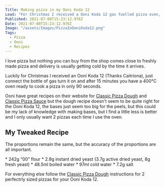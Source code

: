 ```yaml
---
Title: Making pizza in my Ooni Koda 12
Lead: "For Christmas I received a Ooni Koda 12 gas fuelled pizza oven, making fresh pizza is more challenging than it might seem"
Published: 2021-07-08T15:23:12.976Z
Date: 2021-07-08T15:23:12.976Z
Image: "/assets/Images/PizzaInOoniKoda12.png"
Tags:
  - Pizza
  - Ooni
  - Recipes 
---
```


I love pizza but nothing you can buy from the shop comes close to freshly made pizza and delivery is usually getting cold by the time it arrives.

Luckily for Christmas I received an Ooni Koda 12 (Thanks Caitriona), just connect the bottle of gas turn it on and after 15 minutes you have a 400°C oven ready to cook a pizza in only 90 seconds.

Ooni have great recipes on their website for [Classic Pizza Dough](https://eu.ooni.com/blogs/recipes/classic-pizza-dough) and [Classic Pizza Sauce](https://eu.ooni.com/blogs/recipes/classic-pizza-sauce) but the dough recipe doesn't seem to be quite right for the Ooni Koda 12, the bases just seem too big for the peels, but this could be my lack of knowledge with making bases, but I find a little less is better and I only usually want 2 pizzas each time I use the oven.

## My Tweaked Recipe
The proportions remain the same, but the accuracy of the proportions are all important.


<div class="alert alert-primary">
* 242g “00” flour
* 2.8g instant dried yeast  (3.7g active dried yeast, 8g fresh yeast)
* 48.5ml boiled water
* 97ml cold water
* 7.2g salt
</div>

For everything else follow the [Classic Pizza Dough](https://eu.ooni.com/blogs/recipes/classic-pizza-dough) instructions for 2 perfectrly sized pizzas for your Ooni Koda 12.